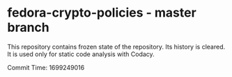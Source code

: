 # fedora-crypto-policies - master branch

This repository contains frozen state of the repository.
Its history is cleared. It is used only for static code
analysis with Codacy.

Commit Time: 1699249016
